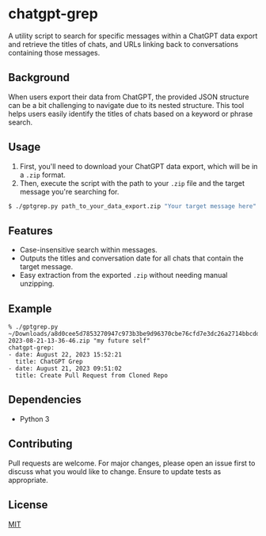 # chatgpt-grep

A utility script to search for specific messages within a ChatGPT data export and retrieve the titles of chats, and URLs linking back to conversations containing those messages.

## Background

When users export their data from ChatGPT, the provided JSON structure can be a bit challenging to navigate due to its nested structure. This tool helps users easily identify the titles of chats based on a keyword or phrase search.

## Usage

1. First, you'll need to download your ChatGPT data export, which will be in a `.zip` format.
2. Then, execute the script with the path to your `.zip` file and the target message you're searching for.

```bash
$ ./gptgrep.py path_to_your_data_export.zip "Your target message here"
```

## Features

- Case-insensitive search within messages.
- Outputs the titles and conversation date for all chats that contain the target message.
- Easy extraction from the exported `.zip` without needing manual unzipping.

## Example

```
% ./gptgrep.py ~/Downloads/a8d0cee5d7853270947c973b3be9d96370cbe76cfd7e3dc26a2714bbcddca106-2023-08-21-13-36-46.zip "my future self"    
chatgpt-grep:
- date: August 22, 2023 15:52:21
  title: ChatGPT Grep
- date: August 21, 2023 09:51:02
  title: Create Pull Request from Cloned Repo
```
  
## Dependencies

- Python 3

## Contributing

Pull requests are welcome. For major changes, please open an issue first to discuss what you would like to change. Ensure to update tests as appropriate.

## License

[MIT](https://choosealicense.com/licenses/mit/)
